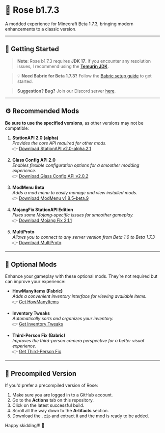 # 🌹 Rose b1.7.3

A modded experience for Minecraft Beta 1.7.3, bringing modern enhancements to a classic version.

---

## 📖 Getting Started

> **Note**: Rose b1.7.3 requires **JDK 17**. If you encounter any resolution issues, I recommend using the [**Temurin JDK**](https://adoptium.net/temurin/releases/?os=windows&arch=x64&package=jre&version=17).

> 💡 **Need Babric for Beta 1.7.3?** Follow the [Babric setup guide](https://github.com/babric/prism-instance) to get started.

> **Suggestion? Bug?** Join our Discord server [here](https://discord.gg/4xJ4XQYHZJ).

---

## ⚙️ Recommended Mods

**Be sure to use the specified versions**, as other versions may not be compatible:

1. **StationAPI 2.0 (alpha)**  
   *Provides the core API required for other mods.*  
   👉 [Download StationAPI v2.0-alpha.2.1](https://modrinth.com/mod/stationapi/version/2.0-alpha.2.1)

2. **Glass Config API 2.0**  
   *Enables flexible configuration options for a smoother modding experience.*  
   👉 [Download Glass Config API v2.0.2](https://modrinth.com/mod/glass-config-api/version/2.0.2)

3. **ModMenu Beta**  
   *Adds a mod menu to easily manage and view installed mods.*  
   👉 [Download ModMenu v1.8.5-beta.9](https://modrinth.com/mod/modmenu-beta/version/1.8.5-beta.9)

4. **MojangFix StationAPI Edition**  
   *Fixes some Mojang-specific issues for smoother gameplay.*  
   👉 [Download Mojang Fix 2.1.1](https://modrinth.com/mod/mojangfix-stationapi-edition/version/2.1.1)

5. **MultiProto**  
   *Allows you to connect to any server version from Beta 1.0 to Beta 1.7.3*  
   👉 [Download MultiProto](https://modrinth.com/mod/multiproto)

---

## 🎨 Optional Mods

Enhance your gameplay with these optional mods. They’re not required but can improve your experience:

- **HowManyItems (Fabric)**  
  *Adds a convenient inventory interface for viewing available items.*  
  👉 [Get HowManyItems](https://modrinth.com/mod/howmanyitems-fabric/versions)

- **Inventory Tweaks**  
  *Automatically sorts and organizes your inventory.*  
  👉 [Get Inventory Tweaks](https://modrinth.com/mod/inventorytweaks/versions)

- **Third-Person Fix (Babric)**  
  *Improves the third-person camera perspective for a better visual experience.*  
  👉 [Get Third-Person Fix](https://modrinth.com/mod/thirdpersonfix-babric/versions)

---

## 📝 Precompiled Version

If you'd prefer a precompiled version of Rose:

1. Make sure you are logged in to a GitHub account.
2. Go to the **Actions** tab on this repository.
3. Click on the latest successful build.
4. Scroll all the way down to the **Artifacts** section.
5. Download the `.zip` and extract it and the mod is ready to be added.

Happy skidding!!! 🌟
